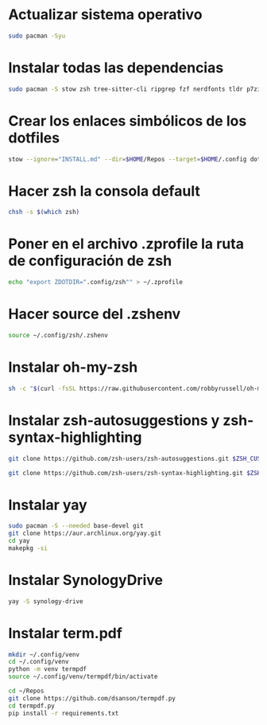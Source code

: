 # Actualizar sistema operativo
```bash
sudo pacman -Syu
```

# Instalar todas las dependencias
```bash
sudo pacman -S stow zsh tree-sitter-cli ripgrep fzf nerdfonts tldr p7zip
```

# Crear los enlaces simbólicos de los dotfiles
```bash
stow --ignore="INSTALL.md" --dir=$HOME/Repos --target=$HOME/.config dotfiles
```

# Hacer zsh la consola default
```bash
chsh -s $(which zsh)
```

# Poner en el archivo .zprofile la ruta de configuración de zsh
```bash
echo "export ZDOTDIR=".config/zsh"" > ~/.zprofile
```

# Hacer source del .zshenv
```bash
source ~/.config/zsh/.zshenv
```

# Instalar oh-my-zsh
```bash
sh -c "$(curl -fsSL https://raw.githubusercontent.com/robbyrussell/oh-my-zsh/master/tools/install.sh)"
```

# Instalar zsh-autosuggestions y zsh-syntax-highlighting
```bash
git clone https://github.com/zsh-users/zsh-autosuggestions.git $ZSH_CUSTOM/plugins/zsh-autosuggestions

git clone https://github.com/zsh-users/zsh-syntax-highlighting.git $ZSH_CUSTOM/plugins/zsh-syntax-highlighting
```

# Instalar yay
```bash
sudo pacman -S --needed base-devel git
git clone https://aur.archlinux.org/yay.git
cd yay
makepkg -si
```

# Instalar SynologyDrive
```bash
yay -S synology-drive 
```

# Instalar term.pdf
```bash
mkdir ~/.config/venv
cd ~/.config/venv
python -m venv termpdf
source ~/.config/venv/termpdf/bin/activate

cd ~/Repos
git clone https://github.com/dsanson/termpdf.py
cd termpdf.py
pip install -r requirements.txt
```
